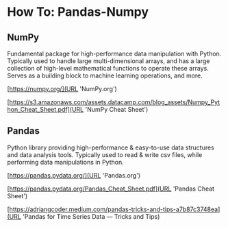 # How To: Pandas-Numpy

## NumPy

Fundamental package for high-performance data manipulation with Python.
Typically used to handle large multi-dimensional arrays, and has a large collection of high-level mathematical functions to operate these arrays.
Serves as a building block to machine learning operations, and more.

[https://numpy.org/](URL 'NumPy.org')

[https://s3.amazonaws.com/assets.datacamp.com/blog_assets/Numpy_Python_Cheat_Sheet.pdf](URL 'NumPy Cheat Sheet')

## Pandas

Python library providing high-performance & easy-to-use data structures and data analysis tools.
Typically used to read & write csv files, while performing data manipulations in Python.

[https://pandas.pydata.org/](URL 'Pandas.org')

[https://pandas.pydata.org/Pandas_Cheat_Sheet.pdf](URL 'Pandas Cheat Sheet')

[https://adriangcoder.medium.com/pandas-tricks-and-tips-a7b87c3748ea](URL 'Pandas for Time Series Data — Tricks and Tips)

